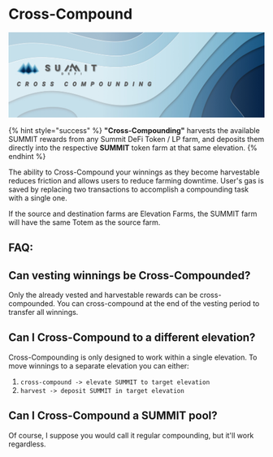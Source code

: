 # Cross-Compound

![](../.gitbook/assets/cross-compounding-masthead.jpg)

{% hint style="success" %}
**"Cross-Compounding"** harvests the available SUMMIT rewards from any Summit DeFi Token / LP farm, and deposits them directly into the respective **SUMMIT** token farm at that same elevation.
{% endhint %}

The ability to Cross-Compound your winnings as they become harvestable reduces friction and allows users to reduce farming downtime. User's gas is saved by replacing two transactions to accomplish a compounding task with a single one.

If the source and destination farms are Elevation Farms, the SUMMIT farm will have the same Totem as the source farm.

## FAQ:

## Can vesting winnings be Cross-Compounded?

Only the already vested and harvestable rewards can be cross-compounded. You can cross-compound at the end of the vesting period to transfer all winnings.

## Can I Cross-Compound to a different elevation?

Cross-Compounding is only designed to work within a single elevation. To move winnings to a separate elevation you can either:

1. `cross-compound -> elevate SUMMIT to target elevation`
2. `harvest -> deposit SUMMIT in target elevation`

## Can I Cross-Compound a SUMMIT pool?

Of course, I suppose you would call it regular compounding, but it'll work regardless.

